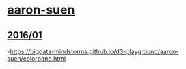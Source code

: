 # [aaron-suen](https://github.com/aaron-suen)
## [2016/01](2016/01)
-https://bigdata-mindstorms.github.io/d3-playground/aaron-suen/colorband.html
